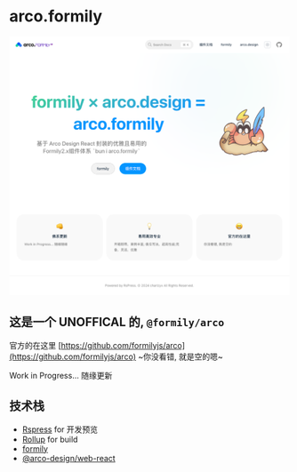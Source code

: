 # arco.formily

![welcome](come.png)

## 这是一个 **UNOFFICAL** 的, `@formily/arco`

官方的在这里 [https://github.com/formilyjs/arco](https://github.com/formilyjs/arco) ~你没看错, 就是空的嗯~

Work in Progress... 随缘更新

## 技术栈

- [Rspress](https://rspress.dev/zh/) for 开发预览
- [Rollup](https://rollupjs.org/) for build
- [formily](https://github.com/alibaba/formily)
- [@arco-design/web-react](https://arco.design/)
